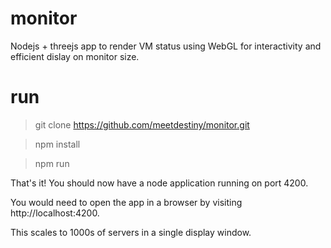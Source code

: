 monitor
=======

Nodejs + threejs app to render VM status using WebGL for interactivity and efficient dislay on monitor size. 

run
=======

> git clone https://github.com/meetdestiny/monitor.git

> npm install

> npm run

That's it! You should now have a node application running on port 4200. 

You would need to open the app in a browser by visiting http://localhost:4200.

This scales to 1000s of servers in a single display window. 

